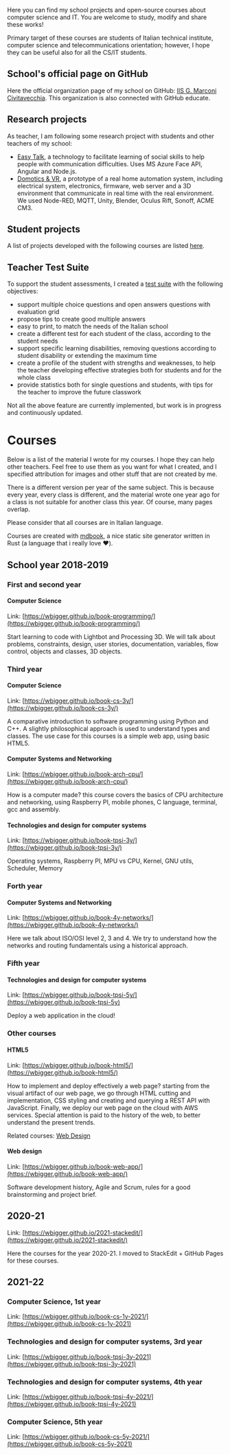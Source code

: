 Here you can find my school projects and open-source courses about computer science and IT. You are welcome to study, modify and share these works!

Primary target of these courses are students of Italian technical institute, computer science and telecommunications orientation; however, I hope they can be useful also for all the CS/IT students.

## School's official page on GitHub
Here the official organization page of my school on GitHub: [IIS G. Marconi Civitavecchia](https://github.com/marconicivitavecchia). This organization is also connected with GitHub educate.

## Research projects
As teacher, I am following some research project with students and other teachers of my school:
- [Easy Talk](https://github.com/marconicivitavecchia/easy-talk), a technology to facilitate learning of social skills to help people with communication difficulties. Uses MS Azure Face API, Angular and Node.js.
- [Domotics & VR](https://github.com/marconicivitavecchia/m4m-domotics), a prototype of a real home automation system, including electrical system, electronics, firmware, web server and a 3D environment that communicate in real time with the real environment. We used Node-RED, MQTT, Unity, Blender, Oculus Rift, Sonoff, ACME CM3. 

## Student projects
A list of projects developed with the following courses are listed [here](./orgs.md).

## Teacher Test Suite
To support the student assessments, I created a [test suite](https://github.com/wbigger/teacher-test-suite) with the following objectives:
- support multiple choice questions and open answers questions with evaluation grid
- propose tips to create good multiple answers
- easy to print, to match the needs of the Italian school
- create a different test for each student of the class, according to the student needs
- support specific learning disabilities, removing questions according to student disability or extending the maximum time
- create a profile of the student with strengths and weaknesses, to help the teacher developing effective strategies both for students and for the whole class
- provide statistics both for single questions and students, with tips for the teacher to improve the future classwork

Not all the above feature are currently implemented, but work is in progress and continuously updated.


# Courses

Below is a list of the material I wrote for my courses. I hope they can help other teachers. Feel free to use them as you want for what I created, and I specified attribution for images and other stuff that are not created by me.

There is a different version per year of the same subject. This is because every year, every class is different, and the material wrote one year ago for a class is not suitable for another class this year. Of course, many pages overlap.

Please consider that all courses are in Italian language.

Courses are created with [mdbook](https://github.com/rust-lang-nursery/mdBook), a nice static site generator written in Rust (a language that i really love ❤️).


## School year 2018-2019
### First and second year
#### Computer Science
Link: [https://wbigger.github.io/book-programming/](https://wbigger.github.io/book-programming/)

Start learning to code with Lightbot and Processing 3D. We will talk about problems, constraints, design, user stories, documentation, variables, flow control, objects and classes, 3D objects.  

### Third year
#### Computer Science
Link: [https://wbigger.github.io/book-cs-3y/](https://wbigger.github.io/book-cs-3y/)

A comparative introduction to software programming using Python and C++. A slightly philosophical approach is used to understand types and classes. The use case for this courses is a simple web app, using basic HTML5.

#### Computer Systems and Networking
Link: [https://wbigger.github.io/book-arch-cpu/](https://wbigger.github.io/book-arch-cpu/)

How is a computer made? this course covers the basics of CPU architecture and networking, using Raspberry PI, mobile phones, C language, terminal, gcc and assembly.

#### Technologies and design for computer systems
Link: [https://wbigger.github.io/book-tpsi-3y/](https://wbigger.github.io/book-tpsi-3y/)

Operating systems, Raspberry PI, MPU vs CPU, Kernel, GNU utils, Scheduler, Memory

### Forth year
#### Computer Systems and Networking
Link: [https://wbigger.github.io/book-4y-networks/](https://wbigger.github.io/book-4y-networks/)

Here we talk about ISO/OSI level 2, 3 and 4. We try to understand how the networks and routing fundamentals using a historical approach.

### Fifth year
#### Technologies and design for computer systems
Link: [https://wbigger.github.io/book-tpsi-5y/](https://wbigger.github.io/book-tpsi-5y)

Deploy a web application in the cloud!

### Other courses
#### HTML5

Link: [https://wbigger.github.io/book-html5/](https://wbigger.github.io/book-html5/)

How to implement and deploy effectively a web page? starting from the visual artifact of our web page, we go through HTML cutting and implementation, CSS styling and creating and querying a REST API with JavaScript. Finally, we deploy our web page on the cloud with AWS services. Special attention is paid to the history of the web, to better understand the present trends.

Related courses: [Web Design](#web-design)

#### Web design

Link: [https://wbigger.github.io/book-web-app/](https://wbigger.github.io/book-web-app/)

Software development history, Agile and Scrum, rules for a good brainstorming and project brief.

## 2020-21 
Link: [https://wbigger.github.io/2021-stackedit/](https://wbigger.github.io/2021-stackedit/)

Here the courses for the year 2020-21. I moved to StackEdit + GitHub Pages for these courses.

## 2021-22

### Computer Science, 1st year
Link: [https://wbigger.github.io/book-cs-1y-2021/](https://wbigger.github.io/book-cs-1y-2021)


### Technologies and design for computer systems, 3rd year
Link: [https://wbigger.github.io/book-tpsi-3y-2021](https://wbigger.github.io/book-tpsi-3y-2021)


### Technologies and design for computer systems, 4th year
Link: [https://wbigger.github.io/book-tpsi-4y-2021/](https://wbigger.github.io/book-tpsi-4y-2021)


### Computer Science, 5th year
Link: [https://wbigger.github.io/book-cs-5y-2021/](https://wbigger.github.io/book-cs-5y-2021)
